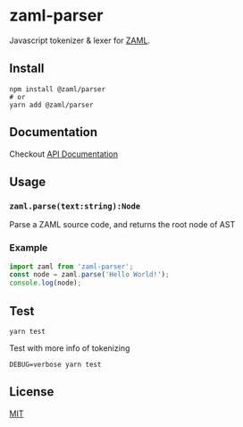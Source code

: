 # zaml-parser

Javascript tokenizer & lexer for [ZAML](https://github.com/nexushubs/zaml-lang).

## Install

```shell
npm install @zaml/parser
# or
yarn add @zaml/parser
```

## Documentation

Checkout [API Documentation](./docs)

## Usage

### `zaml.parse(text:string):Node`

Parse a ZAML source code, and returns the root node of AST

### Example

```js
import zaml from 'zaml-parser';
const node = zaml.parse('Hello World!');
console.log(node);
```

## Test

```shell
yarn test
```

Test with more info of tokenizing

```shell
DEBUG=verbose yarn test
```

## License

[MIT](./LICENSE)

